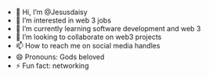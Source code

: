 - 👋 Hi, I’m @Jesusdaisy
- 👀 I’m interested in web 3 jobs 
- 🌱 I’m currently learning software development and web 3
- 💞️ I’m looking to collaborate on web3 projects
- 📫 How to reach me on social media handles
- 😄 Pronouns: Gods beloved
- ⚡ Fun fact: networking
  

<!---
Jesusdaisy/Jesusdaisy is a ✨ special ✨ repository because its `README.md` (this file) appears on your GitHub profile.
You can click the Preview link to take a look at your changes.
--->
